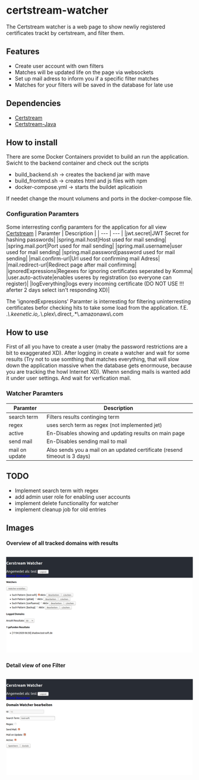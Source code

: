# certstream-watcher
The Certstream watcher is a web page to show newliy registered certificates trackt by certstream, and filter them.

## Features
- Create user account with own filters
- Matches will be updated life on the page via websockets
- Set up mail adress to inform you if a specific filter matches
- Matches for your filters will be saved in the database for late use

## Dependencies
- [Certstream](https://certstream.calidog.io/)
- [Certstream-Java](https://github.com/CaliDog/certstream-java)

## How to install
There are some Docker Containers providet to build an run the application.
Swicht to the backend container and check out the scripts
- build_backend.sh -> creates the backend jar with mave
- build_frontend.sh -> creates html and js files with npm
- docker-compose.yml -> starts the buildet aplicatioin

If needet change the mount volumens and ports in the docker-compose file.

### Configuration Paramters
Some interresting config paramters for the application for all view [Certstream](/backend/config/application.properties)
| Paramter | Description |
| --- | --- |
|jwt.secret|JWT Secret for hashing passwords|
|spring.mail.host|Host used for mail sending|
|spring.mail.port|Port used for mail sending|
|spring.mail.username|user used for mail sending|
|spring.mail.password|password used for mail sending|
|mail.confirm-url|Url used for confirming mail Adress|
|mail.redirect-url|Redirect page after mail confirming|
|ignoredExpressions|Regexes for ignoring certificates seperated by Komma|
|user.auto-activate|enables useres by registration (so everyone can register)|
|logEverything|logs every incoming certificate (DO NOT USE !!! aferter 2 days select isn't responding XD)|

The 'ignoredExpressions' Paramter is interresting for filtering uninterresting certificates befor checking hits to take some load from the application.  f.E. .*\\.keenetic.io,.*\\.plex\\.direct,.*\\.amazonaws\\.com

## How to use
First of all you have to create a user (maby the password restrictions are a bit to exaggerated XD).
After logging in create a watcher and wait for some results (Try not to use somthing that matches everything, that will slow down the application massive when the database gets enormouse, because you are tracking the howl Internet XD).
Whenn sending mails is wanted add it under user settings. And wait for verfication mail. 
### Watcher Paramters
| Paramter | Description |
| --- | --- |
|search term|Filters results continging term|
|regex|uses serch term as regex (not implemented jet)|
|active|En-Disables showing and updating results on main page|
|send mail|En-Disables sending mail to mail|
|mail on update|Also sends you a mail on an updated certificate (resend timeout is 3 days)|

## TODO
- Implement search term with regex
- add admin user role for enabling user accounts
- implement delete functionality for watcher
- implement cleanup job for old entries

## Images
#### Overview of all tracked domains with results
![Image 0](/images/image_1.png)
----------
#### Detail view of one Filter
![Image 1](/images/image_2.png)
----------
